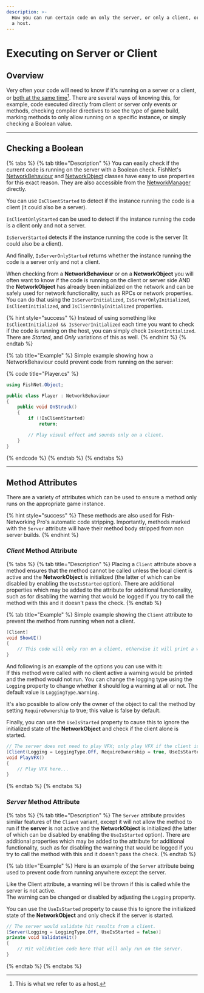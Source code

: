 ```yaml
---
description: >-
  How you can run certain code on only the server, or only a client, or only on
  a host.
---
```


# Executing on Server or Client

## Overview

Very often your code will need to know if it's running on a server or a client, or [both at the same time](#user-content-fn-1)[^1]. There are several ways of knowing this, for example, code executed directly from client or server only events or methods, checking compiler directives to see the type of game build, marking methods to only allow running on a specific instance, or simply checking a Boolean value.

***

## Checking a Boolean

{% tabs %}
{% tab title="Description" %}
You can easily check if the current code is running on the server with a Boolean check. FishNet's [NetworkBehaviour](../networked-gameobjects-and-scripts/network-behaviour-guides.md) and [NetworkObject](../networked-gameobjects-and-scripts/networkobjects/) classes have easy to use properties for this exact reason. They are also accessible from the [NetworkManager](../../../fishnet-building-blocks/components/managers/network-manager.md) directly.

You can use `IsClientStarted` to detect if the instance running the code is a client (it could also be a server).

`IsClientOnlyStarted` can be used to detect if the instance running the code is a client only and not a server.

`IsServerStarted` detects if the instance running the code is the server (It could also be a client).

And finally, `IsServerOnlyStarted` returns whether the instance running the code is a server only and not a client.

When checking from a **NetworkBehaviour** or on a **NetworkObject** you will often want to know if the code is running on the client or server side AND the **NetworkObject** has already been initialized on the network and can be safely used for network functionality, such as RPCs or network properties. You can do that using the `IsServerInitialized`, `IsServerOnlyInitialized`, `IsClientInitialized`, and `IsClientOnlyInitialized` properties.

{% hint style="success" %}
Instead of using something like `IsClientInitialized && IsServerInitialized` each time you want to check if the code is running on the host, you can simply check `IsHostInitialized`. There are _Started_, and _Only_ variations of this as well.
{% endhint %}
{% endtab %}

{% tab title="Example" %}
Simple example showing how a NetworkBehaviour could prevent code from running on the server:

{% code title="Player.cs" %}
```csharp
using FishNet.Object;

public class Player : NetworkBehaviour
{
    public void OnStruck()
    {
        if (!IsClientStarted)
            return;

        // Play visual effect and sounds only on a client.
    }
}

```
{% endcode %}
{% endtab %}
{% endtabs %}

***

## Method Attributes

There are a variety of attributes which can be used to ensure a method only runs on the appropriate game instance.&#x20;

{% hint style="success" %}
These methods are also used for Fish-Networking Pro's automatic code stripping. Importantly, methods marked with the `Server` attribute will have their method body stripped from non server builds.
{% endhint %}

### _Client_ Method Attribute

{% tabs %}
{% tab title="Description" %}
Placing a `Client` attribute above a method ensures that the method cannot be called unless the local client is active and the **NetworkObject** is initialized (the latter of which can be disabled by enabling the `UseIsStarted` option). There are additional properties which may be added to the attribute for additional functionality, such as for disabling the warning that would be logged if you try to call the method with this and it doesn't pass the check.
{% endtab %}

{% tab title="Example" %}
Simple example showing the `Client` attribute to prevent the method from running when not a client.

```csharp
[Client]
void ShowUI()
{
    // This code will only run on a client, otherwise it will print a warning.
}
```

And following is an example of the options you can use with it:\
If this method were called with no client active a warning would be printed and the method would not run. You can change the logging type using the `Logging` property to change whether it should log a warning at all or not. The default value is `LoggingType.Warning`.

It's also possible to allow only the owner of the object to call the method by setting `RequireOwnership` to true; this value is false by default.

Finally, you can use the `UseIsStarted` property to cause this to ignore the initialized state of the **NetworkObject** and check if the client alone is started.

```csharp
// The server does not need to play VFX; only play VFX if the client is active.
[Client(Logging = LoggingType.Off, RequireOwnership = true, UseIsStarted = true)]
void PlayVFX() 
{ 
    // Play VFX here...
}
```
{% endtab %}
{% endtabs %}

### _Server_ Method Attribute

{% tabs %}
{% tab title="Description" %}
The `Server` attribute provides similar features of the `Client` variant, except it will not allow the method to run if the **server** is not active and the **NetworkObject** is initialized (the latter of which can be disabled by enabling the `UseIsStarted` option). There are additional properties which may be added to the attribute for additional functionality, such as for disabling the warning that would be logged if you try to call the method with this and it doesn't pass the check.
{% endtab %}

{% tab title="Example" %}
Here is an example of the `Server` attribute being used to prevent code from running anywhere except the server.

Like the Client attribute, a warning will be thrown if this is called while the server is not active.\
The warning can be changed or disabled by adjusting the `Logging` property.

You can use the `UseIsStarted` property to cause this to ignore the initialized state of the **NetworkObject** and only check if the server is started.

```csharp
// The server would validate hit results from a client.
[Server(Logging = LoggingType.Off, UseIsStarted = false)]
private void ValidateHit() 
{
    // Hit validation code here that will only run on the server.
}
```
{% endtab %}
{% endtabs %}

[^1]: This is what we refer to as a host.

